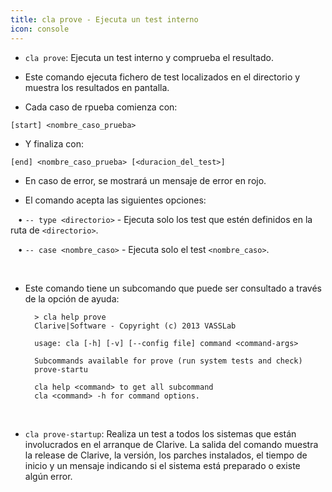 ```yaml
---
title: cla prove - Ejecuta un test interno
icon: console
---
```


* `cla prove`: Ejecuta un test interno y comprueba el resultado. 

* Este comando ejecuta fichero de test localizados en el directorio y muestra los resultados en pantalla.


* Cada caso de rpueba comienza con: <br />

`[start] <nombre_caso_prueba>`  

* Y finaliza con: <br />

`[end] <nombre_caso_prueba> [<duracion_del_test>]`


* En caso de error, se mostrará un mensaje de error en rojo.


* El comando acepta las siguientes opciones: <br />

&nbsp; &nbsp;• `-- type <directorio>` - Ejecuta solo los test que estén definidos en la ruta de `<directorio>`. <br />

&nbsp; &nbsp;• `-- case <nombre_caso>` - Ejecuta solo el test `<nombre_caso>`. <br />

<br />

* Este comando tiene un subcomando que puede ser consultado a través de la opción de ayuda:
            
        > cla help prove
        Clarive|Software - Copyright (c) 2013 VASSLab

        usage: cla [-h] [-v] [--config file] command <command-args>
        
        Subcommands available for prove (run system tests and check)
        prove-startu
         
        cla help <command> to get all subcommand
        cla <command> -h for command options.


<br/>

* `cla prove-startup`: Realiza un test a todos los sistemas que están involucrados en el arranque de Clarive. La salida del comando muestra la release de Clarive, la versión, los parches instalados, el tiempo de inicio y un mensaje indicando si el sistema está preparado o existe algún error.
